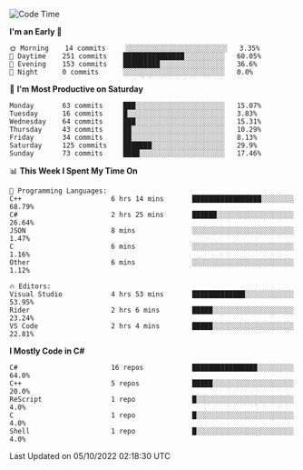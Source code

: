<!--START_SECTION:waka-->
![Code Time](http://img.shields.io/badge/Code%20Time-841%20hrs%2058%20mins-blue)

**I'm an Early 🐤** 

```text
🌞 Morning    14 commits     ░░░░░░░░░░░░░░░░░░░░░░░░░   3.35% 
🌆 Daytime    251 commits    ███████████████░░░░░░░░░░   60.05% 
🌃 Evening    153 commits    █████████░░░░░░░░░░░░░░░░   36.6% 
🌙 Night      0 commits      ░░░░░░░░░░░░░░░░░░░░░░░░░   0.0%

```
📅 **I'm Most Productive on Saturday** 

```text
Monday       63 commits     ███░░░░░░░░░░░░░░░░░░░░░░   15.07% 
Tuesday      16 commits     █░░░░░░░░░░░░░░░░░░░░░░░░   3.83% 
Wednesday    64 commits     ███░░░░░░░░░░░░░░░░░░░░░░   15.31% 
Thursday     43 commits     ██░░░░░░░░░░░░░░░░░░░░░░░   10.29% 
Friday       34 commits     ██░░░░░░░░░░░░░░░░░░░░░░░   8.13% 
Saturday     125 commits    ███████░░░░░░░░░░░░░░░░░░   29.9% 
Sunday       73 commits     ████░░░░░░░░░░░░░░░░░░░░░   17.46%

```


📊 **This Week I Spent My Time On** 

```text
💬 Programming Languages: 
C++                      6 hrs 14 mins       █████████████████░░░░░░░░   68.79% 
C#                       2 hrs 25 mins       ██████░░░░░░░░░░░░░░░░░░░   26.64% 
JSON                     8 mins              ░░░░░░░░░░░░░░░░░░░░░░░░░   1.47% 
C                        6 mins              ░░░░░░░░░░░░░░░░░░░░░░░░░   1.16% 
Other                    6 mins              ░░░░░░░░░░░░░░░░░░░░░░░░░   1.12%

🔥 Editors: 
Visual Studio            4 hrs 53 mins       █████████████░░░░░░░░░░░░   53.95% 
Rider                    2 hrs 6 mins        █████░░░░░░░░░░░░░░░░░░░░   23.24% 
VS Code                  2 hrs 4 mins        █████░░░░░░░░░░░░░░░░░░░░   22.81%

```

**I Mostly Code in C#** 

```text
C#                       16 repos            ████████████████░░░░░░░░░   64.0% 
C++                      5 repos             █████░░░░░░░░░░░░░░░░░░░░   20.0% 
ReScript                 1 repo              █░░░░░░░░░░░░░░░░░░░░░░░░   4.0% 
C                        1 repo              █░░░░░░░░░░░░░░░░░░░░░░░░   4.0% 
Shell                    1 repo              █░░░░░░░░░░░░░░░░░░░░░░░░   4.0%

```



 Last Updated on 05/10/2022 02:18:30 UTC
<!--END_SECTION:waka-->
